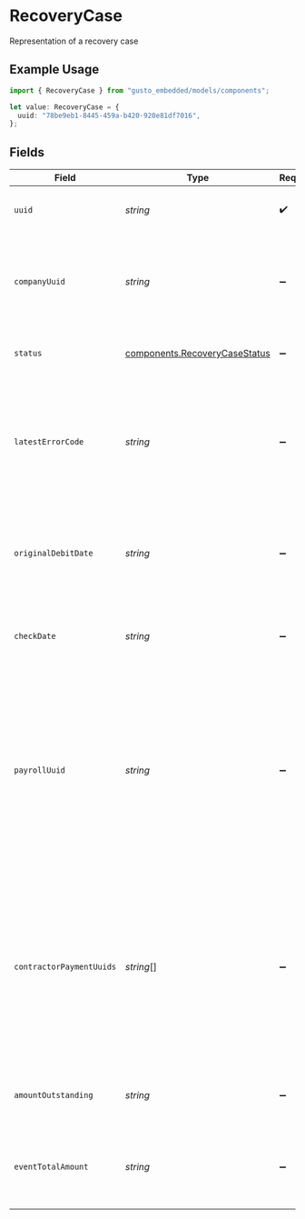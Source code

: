 # RecoveryCase

Representation of a recovery case

## Example Usage

```typescript
import { RecoveryCase } from "gusto_embedded/models/components";

let value: RecoveryCase = {
  uuid: "78be9eb1-8445-459a-b420-920e81df7016",
};
```

## Fields

| Field                                                                                                                                                                                 | Type                                                                                                                                                                                  | Required                                                                                                                                                                              | Description                                                                                                                                                                           |
| ------------------------------------------------------------------------------------------------------------------------------------------------------------------------------------- | ------------------------------------------------------------------------------------------------------------------------------------------------------------------------------------- | ------------------------------------------------------------------------------------------------------------------------------------------------------------------------------------- | ------------------------------------------------------------------------------------------------------------------------------------------------------------------------------------- |
| `uuid`                                                                                                                                                                                | *string*                                                                                                                                                                              | :heavy_check_mark:                                                                                                                                                                    | Unique identifier of an recovery case                                                                                                                                                 |
| `companyUuid`                                                                                                                                                                         | *string*                                                                                                                                                                              | :heavy_minus_sign:                                                                                                                                                                    | Unique identifier of the company to which the recovery case belongs                                                                                                                   |
| `status`                                                                                                                                                                              | [components.RecoveryCaseStatus](../../models/components/recoverycasestatus.md)                                                                                                        | :heavy_minus_sign:                                                                                                                                                                    | Status of the recovery case                                                                                                                                                           |
| `latestErrorCode`                                                                                                                                                                     | *string*                                                                                                                                                                              | :heavy_minus_sign:                                                                                                                                                                    | The latest bank error code for the recovery case. See [this doc](https://docs.gusto.com/embedded-payroll/docs/ach-codes-and-transaction-types) for a list of common ACH return codes. |
| `originalDebitDate`                                                                                                                                                                   | *string*                                                                                                                                                                              | :heavy_minus_sign:                                                                                                                                                                    | Date when funds were originally debited from the company's bank account                                                                                                               |
| `checkDate`                                                                                                                                                                           | *string*                                                                                                                                                                              | :heavy_minus_sign:                                                                                                                                                                    | Check date for the associated payroll or contractor payments                                                                                                                          |
| `payrollUuid`                                                                                                                                                                         | *string*                                                                                                                                                                              | :heavy_minus_sign:                                                                                                                                                                    | The uuid of the associated payroll for which the recovery case was created. If the recovery case was created for a contractor payment, this field will be null.                       |
| `contractorPaymentUuids`                                                                                                                                                              | *string*[]                                                                                                                                                                            | :heavy_minus_sign:                                                                                                                                                                    | The uuids of the associated contractor payments for which the recovery case was created. If the recovery case was created for a payroll, this field will be null.                     |
| `amountOutstanding`                                                                                                                                                                   | *string*                                                                                                                                                                              | :heavy_minus_sign:                                                                                                                                                                    | Amount outstanding for the recovery case                                                                                                                                              |
| `eventTotalAmount`                                                                                                                                                                    | *string*                                                                                                                                                                              | :heavy_minus_sign:                                                                                                                                                                    | Total amount to be debited from the payroll or contractor payments                                                                                                                    |